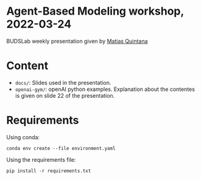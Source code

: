 # Agent-Based Modeling workshop, 2022-03-24

BUDSLab weekly presentation given by [Matias Quintana](https://matiasquintana.com/)

# Content

- `docs/`: Slides used in the presentation.
- `openai-gym/`: openAI python examples. Explanation about the contentes is given on slide 22 of the presentation.

# Requirements

Using conda:

```
conda env create --file environment.yaml
```

Using the requirements file:
```
pip install -r requirements.txt
```
